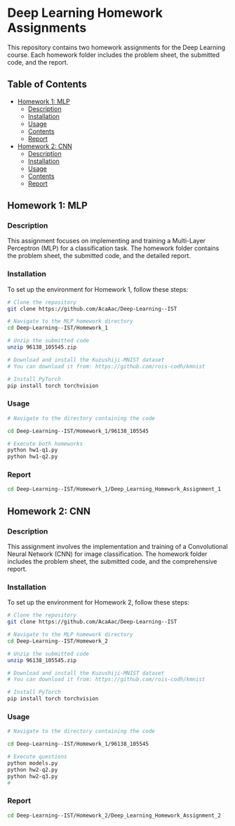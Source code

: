 # Deep Learning Homework Assignments

This repository contains two homework assignments for the Deep Learning course. Each homework folder includes the problem sheet, the submitted code, and the report.

## Table of Contents

- [Homework 1: MLP](#homework-1-mlp)
  - [Description](#description)
  - [Installation](#installation)
  - [Usage](#usage)
  - [Contents](#contents)
  - [Report](#report-1)
- [Homework 2: CNN](#homework-2-cnn)
  - [Description](#description)
  - [Installation](#installation)
  - [Usage](#usage)
  - [Contents](#contents)
  - [Report](#report-2)

## Homework 1: MLP

### Description

This assignment focuses on implementing and training a Multi-Layer Perceptron (MLP) for a classification task. The homework folder contains the problem sheet, the submitted code, and the detailed report.

### Installation

To set up the environment for Homework 1, follow these steps:

```bash
# Clone the repository
git clone https://github.com/AcaAac/Deep-Learning--IST

# Navigate to the MLP homework directory
cd Deep-Learning--IST/Homework_1

# Unzip the submitted code
unzip 96138_105545.zip

# Download and install the Kuzushiji-MNIST dataset
# You can download it from: https://github.com/rois-codh/kmnist

# Install PyTorch
pip install torch torchvision


```

### Usage

```bash
# Navigate to the directory containing the code

cd Deep-Learning--IST/Homework_1/96138_105545

# Execute both homeworks
python hw1-q1.py
python hw1-q2.py
```

### Report
```bash
cd Deep-Learning--IST/Homework_1/Deep_Learning_Homework_Assignment_1
```
## Homework 2: CNN

### Description

This assignment involves the implementation and training of a Convolutional Neural Network (CNN) for image classification. The homework folder includes the problem sheet, the submitted code, and the comprehensive report.

### Installation

To set up the environment for Homework 2, follow these steps:

```bash
# Clone the repository
git clone https://github.com/AcaAac/Deep-Learning--IST

# Navigate to the MLP homework directory
cd Deep-Learning--IST/Homework_2

# Unzip the submitted code
unzip 96138_105545.zip

# Download and install the Kuzushiji-MNIST dataset
# You can download it from: https://github.com/rois-codh/kmnist

# Install PyTorch
pip install torch torchvision


```

### Usage

```bash
# Navigate to the directory containing the code

cd Deep-Learning--IST/Homework_1/96138_105545

# Execute questions
python models.py
python hw2-q2.py
python hw2-q3.py
# 
```
### Report
```bash
cd Deep-Learning--IST/Homework_2/Deep_Learning_Homework_Assignment_2
```
